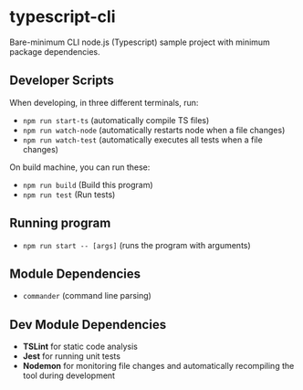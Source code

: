 # typescript-cli

Bare-minimum CLI node.js (Typescript) sample project with minimum package dependencies.

## Developer Scripts
When developing, in three different terminals, run:
- `npm run start-ts`  (automatically compile TS files)
- `npm run watch-node` (automatically restarts node when a file changes)
- `npm run watch-test` (automatically executes all tests when a file changes)

On build machine, you can run these:
- `npm run build`  (Build this program)
- `npm run test`  (Run tests)

## Running program

- `npm run start -- [args]`  (runs the program with arguments)

## Module Dependencies

- `commander` (command line parsing)

## Dev Module Dependencies
- **TSLint** for static code analysis
- **Jest** for running unit tests
- **Nodemon** for monitoring file changes and automatically recompiling the tool during development